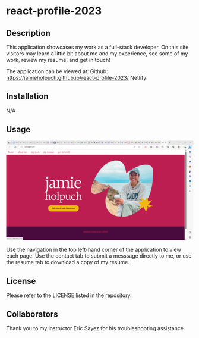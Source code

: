 # react-profile-2023

## Description

This application showcases my work as a full-stack developer. On this site, visitors may learn a little bit about me and my experience, see some of my work, review my resume, and get in touch! 

The application can be viewed at: 
Github: https://jamieholpuch.github.io/react-profile-2023/
Netlify: 

## Installation

N/A

## Usage

![Application Screenshot](/assets/App.png)

Use the navigation in the top left-hand corner of the application to view each page. Use the contact tab to submit a messsage directly to me, or use the resume tab to download a copy of my resume. 

## License

Please refer to the LICENSE listed in the repository. 

## Collaborators

Thank you to my instructor Eric Sayez for his troubleshooting assistance. 
